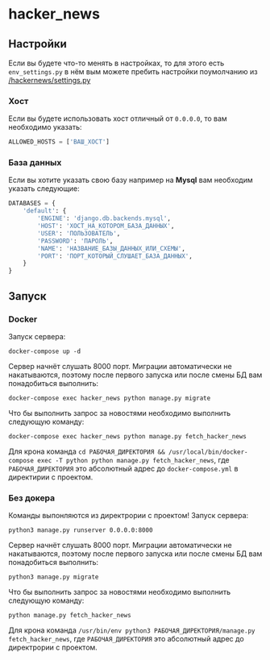 # hacker_news
## Настройки
Если вы будете что-то менять в настройках, то для этого есть `env_settings.py` 
в нём вым можете пребить настройки поумолчанию из [/hackernews/settings.py](/hackernews/settings.py)
### Хост
Если вы будете использовать хост отличный от `0.0.0.0`, то вам необходимо указать:

```py
ALLOWED_HOSTS = ['ВАШ_ХОСТ']
```

### База данных
Если вы хотите указать свою базу например на **Mysql** вам необходим указать следующие:

```py
DATABASES = {
    'default': {
        'ENGINE': 'django.db.backends.mysql',
        'HOST': 'ХОСТ_НА_КОТОРОМ_БАЗА_ДАННЫХ',
        'USER': 'ПОЛЬЗОВАТЕЛЬ',
        'PASSWORD': 'ПАРОЛЬ',
        'NAME': 'НАЗВАНИЕ_БАЗЫ_ДАННЫХ_ИЛИ_СХЕМЫ',
        'PORT': 'ПОРТ_КОТОРЫЙ_СЛУШАЕТ_БАЗА_ДАННЫХ', 
    }
}
```

## Запуск 
### Docker
Запуск сервера:

```console
docker-compose up -d
```

Сервер начнёт слушать 8000 порт.
Миграции автоматически не накатываются, поэтому после первого запуска или после смены БД вам понадобиться выполнить:

```console
docker-compose exec hacker_news python manage.py migrate
```

Что бы выполнить запрос за новостями необходимо выполнить следующую команду:

```console
docker-compose exec hacker_news python manage.py fetch_hacker_news
```

Для крона команда `cd РАБОЧАЯ_ДИРЕКТОРИЯ && /usr/local/bin/docker-compose exec -T python python manage.py fetch_hacker_news`,
где `РАБОЧАЯ_ДИРЕКТОРИЯ` это абсолютный адрес до `docker-compose.yml` в директирии с проектом. 

### Без докера
Команды выпонляются из директрории с проектом!
Запуск сервера:

```console
python3 manage.py runserver 0.0.0.0:8000
```

Сервер начнёт слушать 8000 порт.
Миграции автоматически не накатываются, поэтому после первого запуска или после смены БД вам понадобиться выполнить:

```console
python3 manage.py migrate
```

Что бы выполнить запрос за новостями необходимо выполнить следующую команду:

```console
python manage.py fetch_hacker_news
```

Для крона команда `/usr/bin/env python3 РАБОЧАЯ_ДИРЕКТОРИЯ/manage.py fetch_hacker_news`,
где `РАБОЧАЯ_ДИРЕКТОРИЯ` это абсолютный адрес до директрории с проектом. 

